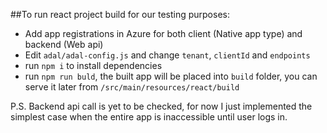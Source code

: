 ##To run react project build for our testing purposes:

* Add app registrations in Azure for both client (Native app type) and backend (Web api)
* Edit `adal/adal-config.js` and change `tenant`, `clientId` and `endpoints`
* run `npm i` to install dependencies
* run `npm run buld`, the built app will be placed into `build` folder, you can serve it later from `/src/main/resources/react/build`

P.S. Backend api call is yet to be checked, for now I just implemented the simplest case when the entire app is inaccessible until user logs in. 